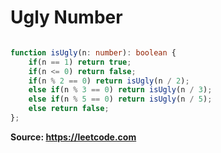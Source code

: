 # Ugly Number

```typescript

function isUgly(n: number): boolean {
    if(n == 1) return true;
    if(n <= 0) return false;
    if(n % 2 == 0) return isUgly(n / 2);
    else if(n % 3 == 0) return isUgly(n / 3);
    else if(n % 5 == 0) return isUgly(n / 5);
    else return false;
};

```
**Source: https://leetcode.com**
